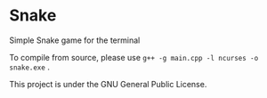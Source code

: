 # Snake
Simple Snake game for the terminal

To compile from source, please use 
`g++ -g main.cpp -l ncurses -o snake.exe` .

This project is under the GNU General Public License.
